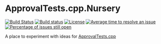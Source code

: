 # ApprovalTests.cpp.Nursery

[![Build Status](https://travis-ci.com/claremacrae/ApprovalTests.cpp.Nursery.svg?branch=master)](https://travis-ci.com/claremacrae/ApprovalTests.cpp.Nursery)
[![Build status](https://ci.appveyor.com/api/projects/status/iqtnpa83t13os98v/branch/master?svg=true)](https://ci.appveyor.com/project/claremacrae/approvaltests-cpp-nursery/branch/master)
[![License](https://img.shields.io/badge/License-Apache%202.0-blue.svg)](https://opensource.org/licenses/Apache-2.0)
[![Average time to resolve an issue](http://isitmaintained.com/badge/resolution/claremacrae/ApprovalTests.cpp.Nursery.svg)](http://isitmaintained.com/project/claremacrae/ApprovalTests.cpp.Nursery "Average time to resolve an issue")
[![Percentage of issues still open](http://isitmaintained.com/badge/open/claremacrae/ApprovalTests.cpp.Nursery.svg)](http://isitmaintained.com/project/claremacrae/ApprovalTests.cpp.Nursery "Percentage of issues still open")

A place to experiment with ideas for [ApprovalTests.cpp](https://github.com/approvals/ApprovalTests.cpp)

